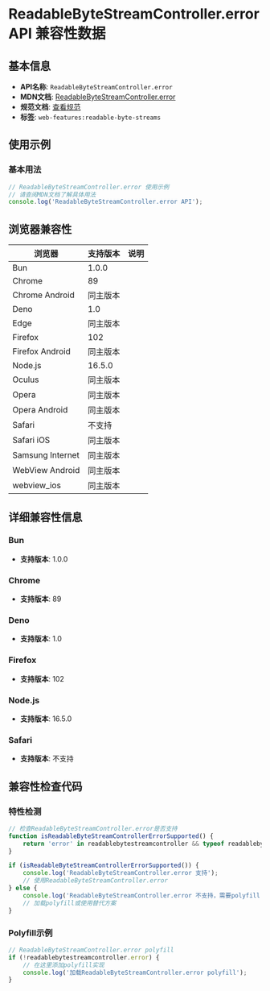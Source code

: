 # ReadableByteStreamController.error API 兼容性数据

## 基本信息

- **API名称**: `ReadableByteStreamController.error`
- **MDN文档**: [ReadableByteStreamController.error](https://developer.mozilla.org/docs/Web/API/ReadableByteStreamController/error)
- **规范文档**: [查看规范](https://streams.spec.whatwg.org/#ref-for-rbs-controller-error①)
- **标签**: `web-features:readable-byte-streams`

## 使用示例

### 基本用法

```javascript
// ReadableByteStreamController.error 使用示例
// 请查阅MDN文档了解具体用法
console.log('ReadableByteStreamController.error API');
```

## 浏览器兼容性

| 浏览器 | 支持版本 | 说明 |
|--------|----------|------|
| Bun | 1.0.0 |  |
| Chrome | 89 |  |
| Chrome Android | 同主版本 |  |
| Deno | 1.0 |  |
| Edge | 同主版本 |  |
| Firefox | 102 |  |
| Firefox Android | 同主版本 |  |
| Node.js | 16.5.0 |  |
| Oculus | 同主版本 |  |
| Opera | 同主版本 |  |
| Opera Android | 同主版本 |  |
| Safari | 不支持 |  |
| Safari iOS | 同主版本 |  |
| Samsung Internet | 同主版本 |  |
| WebView Android | 同主版本 |  |
| webview_ios | 同主版本 |  |

## 详细兼容性信息

### Bun

- **支持版本**: 1.0.0

### Chrome

- **支持版本**: 89

### Deno

- **支持版本**: 1.0

### Firefox

- **支持版本**: 102

### Node.js

- **支持版本**: 16.5.0

### Safari

- **支持版本**: 不支持

## 兼容性检查代码

### 特性检测

```javascript
// 检查ReadableByteStreamController.error是否支持
function isReadableByteStreamControllerErrorSupported() {
    return 'error' in readablebytestreamcontroller && typeof readablebytestreamcontroller.error === 'function';
}

if (isReadableByteStreamControllerErrorSupported()) {
    console.log('ReadableByteStreamController.error 支持');
    // 使用ReadableByteStreamController.error
} else {
    console.log('ReadableByteStreamController.error 不支持，需要polyfill');
    // 加载polyfill或使用替代方案
}
```

### Polyfill示例

```javascript
// ReadableByteStreamController.error polyfill
if (!readablebytestreamcontroller.error) {
    // 在这里添加polyfill实现
    console.log('加载ReadableByteStreamController.error polyfill');
}
```


